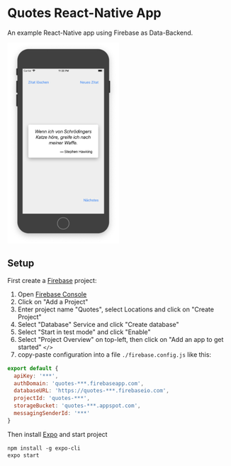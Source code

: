 # Quotes React-Native App

An example React-Native app using Firebase as Data-Backend.

<img src="https://raw.githubusercontent.com/thomd/nice-quotes-app/screenshots/screenshot.png" width="50%">

## Setup

First create a [Firebase](https://firebase.google.com) project:

1. Open [Firebase Console](https://console.firebase.google.com/)
2. Click on "Add a Project"
3. Enter project name "Quotes", select Locations and click on "Create Project"
4. Select "Database" Service and click "Create database"
5. Select "Start in test mode" and click "Enable"
6. Select "Project Overview" on top-left, then click on "Add an app to get started" `</>`
7. copy-paste configuration into a file `./firebase.config.js` like this:

```javascript
export default {
  apiKey: '***',
  authDomain: 'quotes-***.firebaseapp.com',
  databaseURL: 'https://quotes-***.firebaseio.com',
  projectId: 'quotes-***',
  storageBucket: 'quotes-***.appspot.com',
  messagingSenderId: '***'
}
```

Then install [Expo](https://expo.io/) and start project

    npm install -g expo-cli
    expo start

